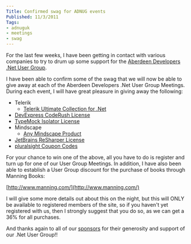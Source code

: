 ```yaml
---
Title: Confirmed swag for ADNUG events
Published: 11/3/2011
Tags:
- adnuguk
- meetings
- swag
---
```


For the last few weeks, I have been getting in contact with various companies to try to drum up some support for the [Aberdeen Developers .Net User Group](http://www.aberdeendevelopers.co.uk/).

I have been able to confirm some of the swag that we will now be able to give away at each of the Aberdeen Developers .Net User Group Meetings.  During each event, I will have great pleasure in giving away the following:

- Telerik
  - [Telerik Ultimate Collection for .Net](http://www.telerik.com/purchase.aspx)
- [DevExpress CodeRush License](http://www.devexpress.com/Products/Visual_Studio_Add-in/Coding_Assistance/)
- [TypeMock Isolator License](http://www.typemock.com/typemock-isolator-product3)
- Mindscape
  - [Any Mindscape Product](http://www.mindscapehq.com/products)
- [JetBrains ReSharper License](http://www.jetbrains.com/resharper/)
- [pluralsight Coupon Codes](http://www.pluralsight-training.net/microsoft/)

For your chance to win one of the above, all you have to do is register and turn up for one of our User Group Meetings.
In addition, I have also been able to establish a User Group discount for the purchase of books through Manning Books:

[http://www.manning.com/](http://www.manning.com/)

I will give some more details out about this on the night, but this will ONLY be available to registered members of the site, so if you haven't yet registered with us, then I strongly suggest that you do so, as we can get a 36% for all purchases.

And thanks again to all of our [sponsors](http://www.aberdeendevelopers.co.uk/sponsors/) for their generosity and support of our .Net User Group!!

